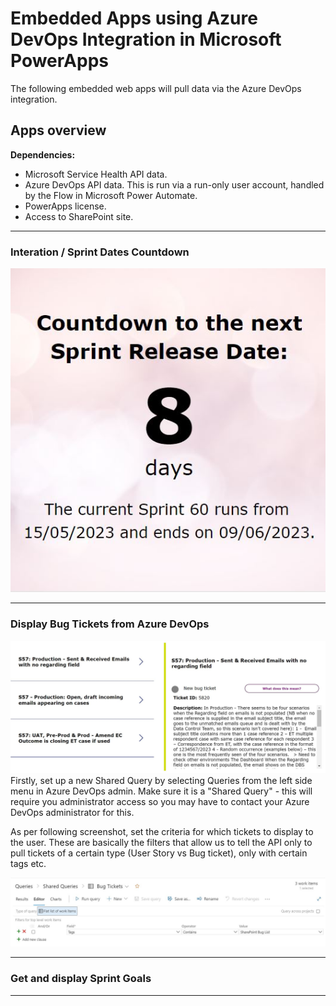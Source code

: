 # Embedded Apps using Azure DevOps Integration in Microsoft PowerApps
The following embedded web apps will pull data via the Azure DevOps integration.

## Apps overview
**Dependencies:**
- Microsoft Service Health API data.
- Azure DevOps API data. This is run via a run-only user account, handled by the Flow in Microsoft Power Automate.
- PowerApps license.
- Access to SharePoint site.

<hr>

### Interation / Sprint Dates Countdown
![Screenshot showing embedded Azure DevOps current sprint countdown app built in Microsoft PowerApps](https://github.com/morganmcl99/azure-devops-powerapps/blob/f28399f51f94d4d85e0316ce54972684c25adb87/Screenshots/countdown_sprint_release_date_app.jpg?raw=true)

<hr>

### Display Bug Tickets from Azure DevOps
![Displaying bug tickets as an embedded app built in Microsoft PowerApps](https://github.com/morganmcl99/azure-devops-powerapps/blob/fdbafbd3a6813734f001b28fdffcbd5c5a7ec5fa/Screenshots/bug_tickets_azure_devops_ss.jpg?raw=true)
Firstly, set up a new Shared Query by selecting Queries from the left side menu in Azure DevOps admin. Make sure it is a "Shared Query" - this will require you administrator access so you may have to contact your Azure DevOps administrator for this.

As per following screenshot, set the criteria for which tickets to display to the user. These are basically the filters that allow us to tell the API only to pull tickets of a certain type (User Story vs Bug ticket), only with certain tags etc.

![Set up a custom Shared Query in Azure DevOps admin to pull the correct data](https://github.com/morganmcl99/azure-devops-powerapps/blob/1eb17121f136a854853cb82ad7db7a9c4e2b781b/Screenshots/bug_tickets_azure_devops.jpg?raw=true)

<hr>

### Get and display Sprint Goals

<hr>